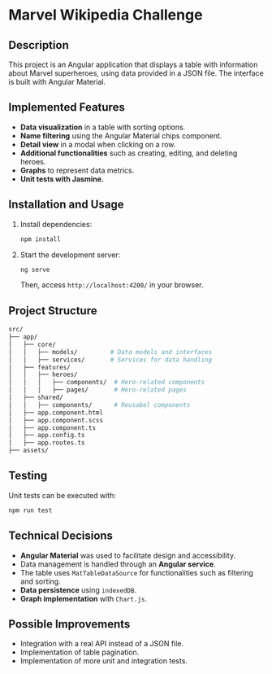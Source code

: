 # Marvel Wikipedia Challenge

## Description

This project is an Angular application that displays a table with information about Marvel superheroes, using data provided in a JSON file. The interface is built with Angular Material.

## Implemented Features

- **Data visualization** in a table with sorting options.
- **Name filtering** using the Angular Material chips component.
- **Detail view** in a modal when clicking on a row.
- **Additional functionalities** such as creating, editing, and deleting heroes.
- **Graphs** to represent data metrics.
- **Unit tests with Jasmine.**

## Installation and Usage

1. Install dependencies:
   ```bash
   npm install
   ```
2. Start the development server:
   ```bash
   ng serve
   ```
   Then, access `http://localhost:4200/` in your browser.

## Project Structure

```bash
src/
├── app/
│   ├── core/
│   │   ├── models/         # Data models and interfaces
│   │   ├── services/       # Services for data handling
│   ├── features/
│   │   ├── heroes/
│   │   │   ├── components/  # Hero-related components
│   │   │   ├── pages/       # Hero-related pages
│   ├── shared/
│   │   ├── components/      # Reusabel components
│   ├── app.component.html
│   ├── app.component.scss
│   ├── app.component.ts
│   ├── app.config.ts
│   ├── app.routes.ts
├── assets/
```

## Testing

Unit tests can be executed with:

```bash
npm run test
```

## Technical Decisions

- **Angular Material** was used to facilitate design and accessibility.
- Data management is handled through an **Angular service**.
- The table uses `MatTableDataSource` for functionalities such as filtering and sorting.
- **Data persistence** using `indexedDB`.
- **Graph implementation** with `Chart.js`.

## Possible Improvements

- Integration with a real API instead of a JSON file.
- Implementation of table pagination.
- Implementation of more unit and integration tests.

